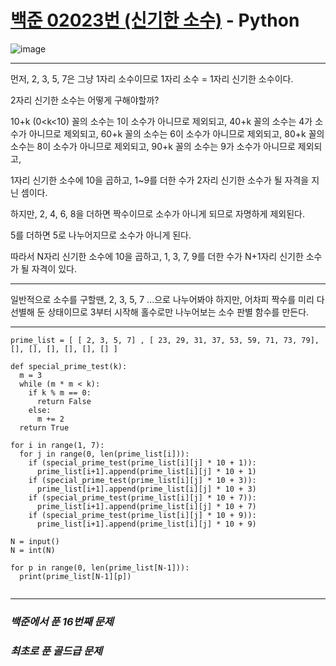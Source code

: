 # [백준 02023번 (신기한 소수)](https://www.acmicpc.net/problem/02023) - Python

![image](https://user-images.githubusercontent.com/104616990/172597892-6c939810-c754-4288-8b10-44c367da8633.png)

---

먼저, 2, 3, 5, 7은 그냥 1자리 소수이므로 1자리 소수 = 1자리 신기한 소수이다.

2자리 신기한 소수는 어떻게 구해야할까?

10+k (0<k<10) 꼴의 소수는 1이 소수가 아니므로 제외되고,
40+k 꼴의 소수는 4가 소수가 아니므로 제외되고,
60+k 꼴의 소수는 6이 소수가 아니므로 제외되고,
80+k 꼴의 소수는 8이 소수가 아니므로 제외되고,
90+k 꼴의 소수는 9가 소수가 아니므로 제외되고,

1자리 신기한 소수에 10을 곱하고, 1~9를 더한 수가 2자리 신기한 소수가 될 자격을 지닌 셈이다.

하지만, 2, 4, 6, 8을 더하면 짝수이므로 소수가 아니게 되므로 자명하게 제외된다.

5를 더하면 5로 나누어지므로 소수가 아니게 된다.

따라서 N자리 신기한 소수에 10을 곱하고, 1, 3, 7, 9를 더한 수가 N+1자리 신기한 소수가 될 자격이 있다.

---

일반적으로 소수를 구할땐, 2, 3, 5, 7 ...으로 나누어봐야 하지만, 어차피 짝수를 미리 다 선별해 둔 상태이므로 3부터 시작해 홀수로만 나누어보는 소수 판별 함수를 만든다.

---

```
prime_list = [ [ 2, 3, 5, 7] , [ 23, 29, 31, 37, 53, 59, 71, 73, 79], [], [], [], [], [], [] ]

def special_prime_test(k):
  m = 3
  while (m * m < k):
    if k % m == 0:
      return False
    else:
      m += 2
  return True

for i in range(1, 7):
  for j in range(0, len(prime_list[i])):
    if (special_prime_test(prime_list[i][j] * 10 + 1)):
      prime_list[i+1].append(prime_list[i][j] * 10 + 1)
    if (special_prime_test(prime_list[i][j] * 10 + 3)):
      prime_list[i+1].append(prime_list[i][j] * 10 + 3)
    if (special_prime_test(prime_list[i][j] * 10 + 7)):
      prime_list[i+1].append(prime_list[i][j] * 10 + 7)
    if (special_prime_test(prime_list[i][j] * 10 + 9)):
      prime_list[i+1].append(prime_list[i][j] * 10 + 9)
    
N = input()
N = int(N)

for p in range(0, len(prime_list[N-1])):
  print(prime_list[N-1][p])
    
```

---

### *백준에서 푼 16번째 문제*

### *최초로 푼 골드급 문제*

